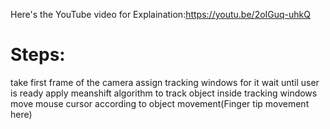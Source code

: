 Here's the YouTube video for Explaination:https://youtu.be/2oIGuq-uhkQ

# Steps:
take first frame of the camera
assign tracking windows for it
wait until user is ready
apply meanshift algorithm to track object inside tracking windows
move mouse cursor according to object movement(Finger tip movement here)
